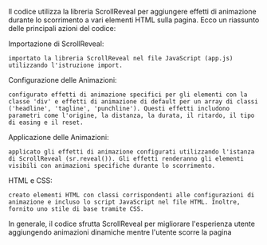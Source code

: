 Il codice utilizza la libreria ScrollReveal per aggiungere effetti di animazione durante lo scorrimento a vari elementi HTML sulla pagina. Ecco un riassunto delle principali azioni del codice:

Importazione di ScrollReveal:

    importato la libreria ScrollReveal nel file JavaScript (app.js) utilizzando l'istruzione import.

Configurazione delle Animazioni:

    configurato effetti di animazione specifici per gli elementi con la classe 'div' e effetti di animazione di default per un array di classi ('headline', 'tagline', 'punchline'). Questi effetti includono parametri come l'origine, la distanza, la durata, il ritardo, il tipo di easing e il reset.

Applicazione delle Animazioni:

    applicato gli effetti di animazione configurati utilizzando l'istanza di ScrollReveal (sr.reveal()). Gli effetti renderanno gli elementi visibili con animazioni specifiche durante lo scorrimento.

HTML e CSS:

    creato elementi HTML con classi corrispondenti alle configurazioni di animazione e incluso lo script JavaScript nel file HTML. Inoltre, fornito uno stile di base tramite CSS.

In generale, il codice sfrutta ScrollReveal per migliorare l'esperienza utente aggiungendo animazioni dinamiche mentre l'utente scorre la pagina